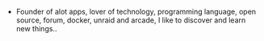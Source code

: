 - Founder of alot apps, lover of technology, programming language, open source, forum, docker, unraid and arcade, I like to discover and learn new things..
  <br>















































































































































































































































































































































































































































































































































































































































































































































































































































